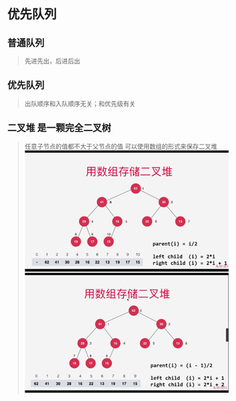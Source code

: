 # 优先队列

## 普通队列
> 先进先出，后进后出

## 优先队列
> 出队顺序和入队顺序无关；和优先级有关
>


## 二叉堆 是一颗完全二叉树
> 任意子节点的值都不大于父节点的值
> 可以使用数组的形式来保存二叉堆
![](.note_images/3c9b65f2.png)
![](.note_images/7d0af327.png)

